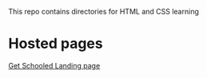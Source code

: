 This repo contains  directories for HTML and CSS learning

# Hosted pages
[Get Schooled Landing page](css_advanced/index.html)
